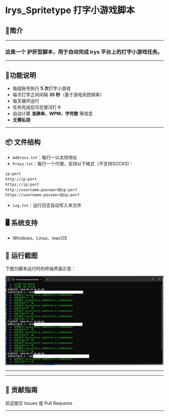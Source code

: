 # Irys_Spritetype 打字小游戏脚本

## 🚀简介  
---
### 这是一个 **护肝型脚本**，用于自动完成 Irys 平台上的打字小游戏任务。
---
## 📝功能说明  
- 每组账号执行 **5 次**打字小游戏  
- 每次打字之间间隔 **35 秒**（基于游戏风控频率）
- 每天循环运行
- 任务完成后可在银河打卡  
- 自动计算 **准确率、WPM、字符数** 等信息  
- **无需私钥**
---

## 📦 文件结构

* `Address.txt`：每行一以太坊地址
* `Proxy.txt`：每行一个代理，支持以下格式（不支持SOCKS)：

```txt
ip:port
http://ip:port
https://ip:port
http://username:password@ip:port
https://username:password@ip:port
```

* `Log.txt`：运行日志自动写入本文件

## 🖥️ 系统支持

* Windows、Linux、macOS


## 🌌 运行截图  
下图为脚本运行时的终端界面示意：

![运行截图](screenshot.png)

---

---

## 🤝 贡献指南

欢迎提交 Issues 或 Pull Requests

---




